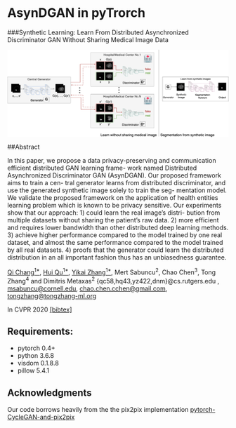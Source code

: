 # AsynDGAN in pyTrorch

###Synthetic Learning: Learn From Distributed Asynchronized Discriminator GAN Without Sharing Medical Image Data

<img src='docs/arch1_1.png' align="center">


##Abstract


In this paper, we propose a data privacy-preserving and communication efficient distributed GAN learning frame- work named Distributed Asynchronized Discriminator GAN (AsynDGAN). Our proposed framework aims to train a cen- tral generator learns from distributed discriminator, and use the generated synthetic image solely to train the seg- mentation model. We validate the proposed framework on the application of health entities learning problem which is known to be privacy sensitive. Our experiments show that our approach: 1) could learn the real image’s distri- bution from multiple datasets without sharing the patient’s raw data. 2) more efficient and requires lower bandwidth than other distributed deep learning methods. 3) achieve higher performance compared to the model trained by one real dataset, and almost the same performance compared to the model trained by all real datasets. 4) proofs that the generator could learn the distributed distribution in an all important fashion thus has an unbiasedness guarantee.



[Qi Chang<sup>1*</sup>](https://github.com/tommy-qichang/AsynDGAN), [Hui Qu<sup>1*</sup>](https://github.com/huiqu18), [Yikai Zhang<sup>1*</sup>](https://github.com/hazaiisme), Mert Sabuncu<sup>2</sup>,
Chao Chen<sup>3</sup>, Tong Zhang<sup>4</sup> and Dimitris Metaxas<sup>2</sup>
{qc58,hq43,yz422,dnm}@cs.rutgers.edu , msabuncu@cornell.edu, chao.chen.cchen@gmail.com, tongzhang@tongzhang-ml.org

In CVPR 2020 [[bibtex]](docs/bibtex)


## Requirements:

- pytorch 0.4+
- python 3.6.8
- visdom 0.1.8.8
- pillow 5.4.1


## Acknowledgments
Our code borrows heavily from the the pix2pix implementation [pytorch-CycleGAN-and-pix2pix](https://github.com/junyanz/pytorch-CycleGAN-and-pix2pix/.)

